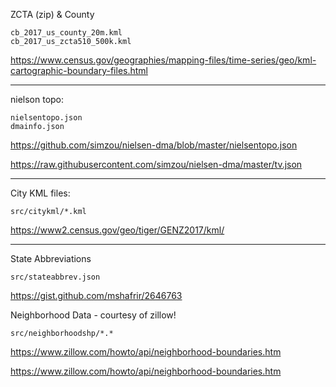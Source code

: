 ZCTA (zip) & County 
```
cb_2017_us_county_20m.kml
cb_2017_us_zcta510_500k.kml
```

https://www.census.gov/geographies/mapping-files/time-series/geo/kml-cartographic-boundary-files.html

___

nielson topo:
```
nielsentopo.json
dmainfo.json
```

https://github.com/simzou/nielsen-dma/blob/master/nielsentopo.json

https://raw.githubusercontent.com/simzou/nielsen-dma/master/tv.json

___

City KML files:
```
src/citykml/*.kml
```

https://www2.census.gov/geo/tiger/GENZ2017/kml/

___

State Abbreviations
```
src/stateabbrev.json
```

https://gist.github.com/mshafrir/2646763


Neighborhood Data - courtesy of zillow!
```
src/neighborhoodshp/*.*
```

https://www.zillow.com/howto/api/neighborhood-boundaries.htm

https://www.zillow.com/howto/api/neighborhood-boundaries.htm

